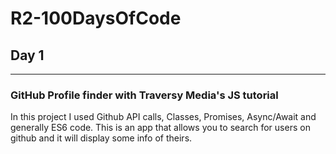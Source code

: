 # R2-100DaysOfCode

## Day 1

------ 

### GitHub Profile finder with Traversy Media's JS tutorial

In this project I used Github API calls, Classes, Promises, Async/Await and generally ES6 code. This is an app that allows you to search for users on github and it will display some info of theirs. 
